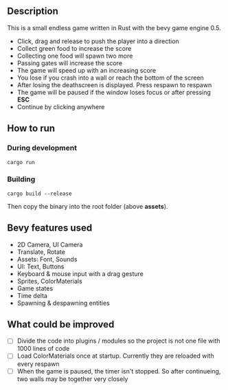 ## Description
This is a small endless game written in Rust with the bevy game engine 0.5.

- Click, drag and release to push the player into a direction
- Collect green food to increase the score
- Collecting one food will spawn two more
- Passing gates will increase the score
- The game will speed up with an increasing score
- You lose if you crash into a wall or reach the bottom of the screen
- After losing the deathscreen is displayed. Press respawn to respawn
- The game will be paused if the window loses focus or after pressing __ESC__
- Continue by clicking anywhere

## How to run
### During development
```shell
cargo run
```
### Building
```shell
cargo build --release
```
Then copy the binary into the root folder (above **assets**).

## Bevy features used
- 2D Camera, UI Camera
- Translate, Rotate
- Assets: Font, Sounds
- UI: Text, Buttons
- Keyboard & mouse input with a drag gesture
- Sprites, ColorMaterials
- Game states
- Time delta
- Spawning & despawning entities

## What could be improved
- [ ] Divide the code into plugins / modules so the project is not one file with 1000 lines of code
- [ ] Load ColorMaterials once at startup. Currently they are reloaded with every respawn
- [ ] When the game is paused, the timer isn't stopped. So after continueing, two walls may be together very closely